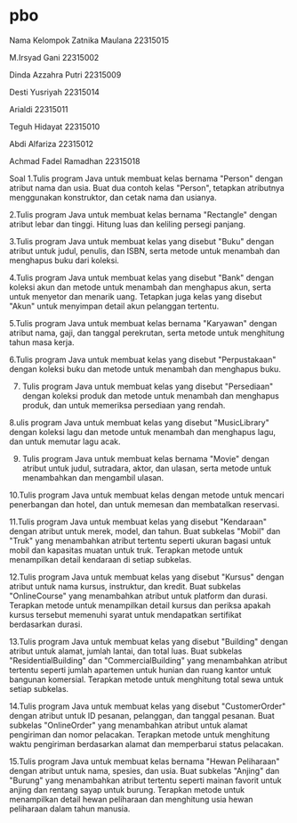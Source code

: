 # pbo
Nama Kelompok
Zatnika Maulana 22315015

M.Irsyad Gani 22315002

Dinda Azzahra Putri 22315009

Desti Yusriyah 22315014

Arialdi 22315011

Teguh Hidayat 22315010

Abdi Alfariza 22315012

Achmad Fadel Ramadhan 22315018

Soal
1.Tulis program Java untuk membuat kelas bernama "Person" dengan atribut nama dan usia. Buat dua contoh kelas "Person", tetapkan atributnya menggunakan konstruktor, dan cetak nama dan usianya.

2.Tulis program Java untuk membuat kelas bernama "Rectangle" dengan atribut lebar dan tinggi. Hitung luas dan keliling persegi panjang.

3.Tulis program Java untuk membuat kelas yang disebut "Buku" dengan atribut untuk judul, penulis, dan ISBN, serta metode untuk menambah dan menghapus buku dari koleksi.

4.Tulis program Java untuk membuat kelas yang disebut "Bank" dengan koleksi akun dan metode untuk menambah dan menghapus akun, serta untuk menyetor dan menarik uang. Tetapkan juga kelas yang disebut "Akun" untuk menyimpan detail akun pelanggan tertentu.

5.Tulis program Java untuk membuat kelas bernama "Karyawan" dengan atribut nama, gaji, dan tanggal perekrutan, serta metode untuk menghitung tahun masa kerja.

6.Tulis program Java untuk membuat kelas yang disebut "Perpustakaan" dengan koleksi buku dan metode untuk menambah dan menghapus buku.

7. Tulis program Java untuk membuat kelas yang disebut "Persediaan" dengan koleksi produk dan metode untuk menambah dan menghapus produk, dan untuk memeriksa persediaan yang rendah.

8.ulis program Java untuk membuat kelas yang disebut "MusicLibrary" dengan koleksi lagu dan metode untuk menambah dan menghapus lagu, dan untuk memutar lagu acak.

9. Tulis program Java untuk membuat kelas bernama "Movie" dengan atribut untuk judul, sutradara, aktor, dan ulasan, serta metode untuk menambahkan dan mengambil ulasan.

10.Tulis program Java untuk membuat kelas dengan metode untuk mencari penerbangan dan hotel, dan untuk memesan dan membatalkan reservasi.

11.Tulis program Java untuk membuat kelas yang disebut "Kendaraan" dengan atribut untuk merek, model, dan tahun. Buat subkelas "Mobil" dan "Truk" yang menambahkan atribut tertentu seperti ukuran bagasi untuk mobil dan kapasitas muatan untuk truk. Terapkan metode untuk menampilkan detail kendaraan di setiap subkelas.

12.Tulis program Java untuk membuat kelas yang disebut "Kursus" dengan atribut untuk nama kursus, instruktur, dan kredit. Buat subkelas "OnlineCourse" yang menambahkan atribut untuk platform dan durasi. Terapkan metode untuk menampilkan detail kursus dan periksa apakah kursus tersebut memenuhi syarat untuk mendapatkan sertifikat berdasarkan durasi.

13.Tulis program Java untuk membuat kelas yang disebut "Building" dengan atribut untuk alamat, jumlah lantai, dan total luas. Buat subkelas "ResidentialBuilding" dan "CommercialBuilding" yang menambahkan atribut tertentu seperti jumlah apartemen untuk hunian dan ruang kantor untuk bangunan komersial. Terapkan metode untuk menghitung total sewa untuk setiap subkelas.

14.Tulis program Java untuk membuat kelas yang disebut "CustomerOrder" dengan atribut untuk ID pesanan, pelanggan, dan tanggal pesanan. Buat subkelas "OnlineOrder" yang menambahkan atribut untuk alamat pengiriman dan nomor pelacakan. Terapkan metode untuk menghitung waktu pengiriman berdasarkan alamat dan memperbarui status pelacakan.

15.Tulis program Java untuk membuat kelas bernama "Hewan Peliharaan" dengan atribut untuk nama, spesies, dan usia. Buat subkelas "Anjing" dan "Burung" yang menambahkan atribut tertentu seperti mainan favorit untuk anjing dan rentang sayap untuk burung. Terapkan metode untuk menampilkan detail hewan peliharaan dan menghitung usia hewan peliharaan dalam tahun manusia.

